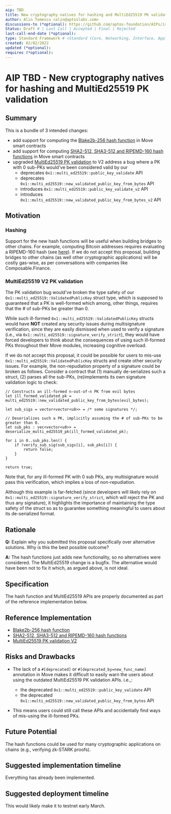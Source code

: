 ```yaml
---
aip: TBD
title: New cryptography natives for hashing and MultiEd25519 PK validation
author: Alin Tomescu <alin@aptoslabs.com>
discussions-to (*optional): https://github.com/aptos-foundation/AIPs/issues/57
Status: Draft # | Last Call | Accepted | Final | Rejected
last-call-end-date (*optional):
type: Standard Framework # <Standard (Core, Networking, Interface, Application, Framework) | Informational | Process>
created: 02/02/2022
updated (*optional):
requires (*optional):
---
```


# AIP TBD - New cryptography natives for hashing and MultiEd25519 PK validation

## Summary

This is a bundle of 3 intended changes:

 - add support for computing the [Blake2b-256 hash function](https://github.com/aptos-labs/aptos-core/pull/5436) in Move smart contracts
 - add support for computing [SHA2-512, SHA3-512 and RIPEMD-160 hash functions](https://github.com/aptos-labs/aptos-core/pull/4181) in Move smart contracts
 - upgraded [MultiEd25519 PK validation](https://github.com/aptos-labs/aptos-core/pull/5822) to V2 address a bug where a PK with 0 sub-PKs would've been considered valid by our 
   - deprecates `0x1::multi_ed25519::public_key_validate` API
   - deprecates `0x1::multi_ed25519::new_validated_public_key_from_bytes` API
   - introduces `0x1::multi_ed25519::public_key_validate_v2` API
   - introduces `0x1::multi_ed25519::new_validated_public_key_from_bytes_v2` API


## Motivation

### Hashing

Support for the new hash functions will be useful when building bridges to other chains.
For example, computing Bitcoin addresses requires evaluating a RIPEMD-160 hash (see [here](https://en.bitcoin.it/wiki/Protocol_documentation#Addresses)).
If we do not accept this proposal, building bridges to other chains (as well other cryptographic applications) will be costly gas-wise, as per conversations with companies like Composable.Finance.

### MultiEd25519 V2 PK validation

The PK validation bug would've broken the type safety of our `0x1::multi_ed25519::ValidatedPublicKey` struct type, which is supposed to guaranteed that a PK is well-formed which among, other things, requires that the # of sub-PKs be greater than 0.

While such ill-formed `0x1::multi_ed25519::ValidatedPublicKey` structs would have **NOT** created any security issues during multisignature verification, since they are easily dismissed when used to verify a signature (i.e., via `0x1::multi_ed25519::signature_verify_strict`), they would have forced developers to think about the consequences of using such ill-formed PKs throughout their Move modules, increasing cognitive overload. 

If we do not accept this proposal, it could be possible for users to mis-use `0x1::multi_ed25519::ValidatedPublicKey` structs and create other security issues. 
For example, the non-repudiation property of a signature could be broken as follows.
Consider a contract that (1) manually de-serializes such a struct, (2) parses all the sub-PKs, (re)implements its own signature validation logic to check:

```
// Constructs an ill-formed n-out-of-n PK from evil bytes
let ill_formed_validated_pk = multi_ed25519::new_validated_public_key_from_bytes(evil_bytes);

let sub_sigs = vector<vector<u8>> = /* some signatures */;

// Deserializes such a PK, implicitly assuming the # of sub-PKs to be greater than 0.
let sub_pks : vec<vector<u8>> = deserialize_multi_ed25519_pk(ill_formed_validated_pk);

for i in 0..sub_pks.len() {
	if !verify_sub_sig(sub_sigs[i], sub_pks[i]) {
		return false;
	}
}

return true;
```

Note that, for any ill-formed PK with 0 sub PKs, any multisignature would pass this verification, which implies a loss of non-repudiation.

Although this example is far-fetched (since developers will likely rely on `0x1::multi_ed25519::signature_verify_strict`, which will reject the PK and thus any signature), it highlights the importance of maintaining the type safety of the struct so as to guarantee something meaningful to users about its de-serialized format.

## Rationale

**Q:** Explain why you submitted this proposal specifically over alternative solutions. Why is this the best possible outcome?

**A:** The hash functions just adds new functionality, so no alternatives were considered. The MultiEd25519 change is a bugfix. The alternative would have been not to fix it which, as argued above, is not ideal.

## Specification

The hash function and MultiEd25519 APIs are properly documented as part of the reference implementation below.

## Reference Implementation

 - [Blake2b-256 hash function](https://github.com/aptos-labs/aptos-core/pull/5436)
 - [SHA2-512, SHA3-512 and RIPEMD-160 hash functions](https://github.com/aptos-labs/aptos-core/pull/4181)
 - [MultiEd25519 PK validation V2](https://github.com/aptos-labs/aptos-core/pull/5822)

## Risks and Drawbacks

- The lack of a `#[deprecated]` or `#[deprecated_by=new_func_name]` annotation in Move makes it difficult to easily warn the users about using the outdated MultiEd25519 PK validation APIs. i.e.,:
  - the deprecated `0x1::multi_ed25519::public_key_validate` API
  - the deprecated `0x1::multi_ed25519::new_validated_public_key_from_bytes` API

- This means users could still call these APIs and accidentally find ways of mis-using the ill-formed PKs.

## Future Potential

The hash functions could be used for many cryptographic applications on chains (e.g., verifying zk-STARK proofs).

## Suggested implementation timeline

Everything has already been implemented.

## Suggested deployment timeline

This would likely make it to testnet early March.
